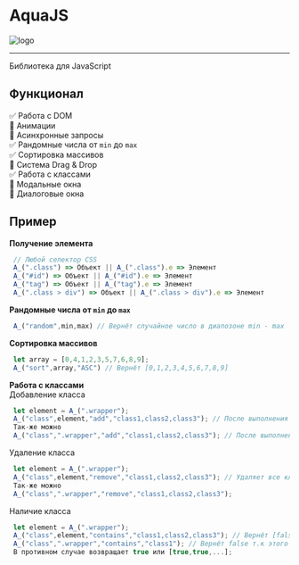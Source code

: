 # AquaJS
![logo](https://i.imgur.com/fldyMvG.png"Орк")
___________
Библиотека для JavaScript

Функционал
-----------
:white_check_mark: Работа с DOM    
:black_square_button: Анимации    
:black_square_button: Асинхронные запросы      
:white_check_mark: Рандомные числа от `min` до `max`      
:white_check_mark: Сортировка массивов    
:black_square_button: Система Drag & Drop    
:white_check_mark: Работа с классами    
:black_square_button: Модальные окна    
:black_square_button: Диалоговые окна    

Пример
-----------

**Получение элемента**
```js
 // Любой селектор CSS
 A_(".class") => Объект || A_(".class").e => Элемент
 A_("#id") => Объект || A_("#id").e => Элемент    
 A_("tag") => Объект || A_("tag").e => Элемент    
 A_(".class > div") => Объект || A_(".class > div").e => Элемент
```
    
**Рандомные числа от `min` до `max`**
```js
 A_("random",min,max) // Вернёт случайное число в диапозоне min - max
```

**Сортировка массивов**
```js
 let array = [0,4,1,2,3,5,7,6,8,9];
 A_("sort",array,"ASC") // Вернёт [0,1,2,3,4,5,6,7,8,9]
```

**Работа с классами**    
Добавление класса    
```js
 let element = A_(".wrapper");
 A_("class",element,"add","class1,class2,class3"); // После выполнения элемент будет таким <div class="wrapper class1 class2 class3"> </div>
 Так-же можно
 A_("class",".wrapper","add","class1,class2,class3"); // После выполнения элемент будет таким <div class="wrapper class1 class2 class3"> </div>
```
Удаление класса
```js
 let element = A_(".wrapper");
 A_("class",element,"remove","class1,class2,class3"); // Удаляет все классы переданные через запятую
 Так-же можно
 A_("class",".wrapper","remove","class1,class2,class3");
```
Наличие класса
```js
 let element = A_(".wrapper");
 A_("class",element,"contains","class1,class2,class3"); // Вернёт [false,false,false] т.к этих классов у элемента нет.
 A_("class",".wrapper","contains","class1"); // Вернёт false т.к этого класса у элемента нет.
 В противном случае возвращает true или [true,true,...];
```
